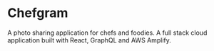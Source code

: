 # Chefgram
A photo sharing application for chefs and foodies. A full stack cloud application built with React, GraphQL and AWS Amplify.
